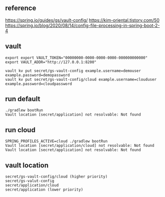 ## reference
https://spring.io/guides/gs/vault-config/
https://kim-oriental.tistory.com/50
https://spring.io/blog/2020/08/14/config-file-processing-in-spring-boot-2-4

## vault

    export export VAULT_TOKEN="00000000-0000-0000-0000-000000000000"
    export VAULT_ADDR="http://127.0.0.1:8200"

    vault kv put secret/gs-vault-config example.username=demouser example.password=demopassword
    vault kv put secret/gs-vault-config/cloud example.username=clouduser example.password=cloudpassword

## run default

    ./gradlew bootRun
    Vault location [secret/application] not resolvable: Not found

## run cloud

    SPRING_PROFILES_ACTIVE=cloud ./gradlew bootRun
    Vault location [secret/application/cloud] not resolvable: Not found
    Vault location [secret/application] not resolvable: Not found

## vault location 

    secret/gs-vault-config/cloud (higher priority)
    secret/gs-valut-config
    secret/application/cloud
    secret/application (lower priority)
